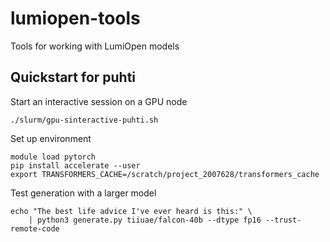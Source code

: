 # lumiopen-tools

Tools for working with LumiOpen models

## Quickstart for puhti

Start an interactive session on a GPU node

```
./slurm/gpu-sinteractive-puhti.sh
```

Set up environment

```
module load pytorch
pip install accelerate --user
export TRANSFORMERS_CACHE=/scratch/project_2007628/transformers_cache
```

Test generation with a larger model

```
echo "The best life advice I've ever heard is this:" \
    | python3 generate.py tiiuae/falcon-40b --dtype fp16 --trust-remote-code
```
